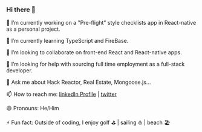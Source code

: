 ### Hi there 👋

<!--
**ForeDaddy/ForeDaddy** is a ✨ _special_ ✨ repository because its `README.md` (this file) appears on your GitHub profile.

Here are some ideas to get you started:

- 🔭 I’m currently working on ...
- 🌱 I’m currently learning ...
- 👯 I’m looking to collaborate on ...
- 🤔 I’m looking for help with ...
- 💬 Ask me about ...
- 📫 How to reach me: ...
- 😄 Pronouns: ...
- ⚡ Fun fact: ...
-->

🔭 I’m currently working on a "Pre-flight" style checklists app in React-native as a personal project.

🌱 I’m currently learning TypeScript and FireBase.

👯 I’m looking to collaborate on front-end React and React-native apps.

🤔 I’m looking for help with sourcing full time employment as a full-stack developer.

💬 Ask me about Hack Reactor, Real Estate, Mongoose.js...

📫 How to reach me: [linkedIn Profile](https://www.linkedin.com/in/donnneufeld/) | [twitter](https://twitter.com/DonnNeuf)

😄 Pronouns: He/Him

⚡ Fun fact: Outside of coding, I enjoy golf :golf: | sailing :sailboat: | beach :beach_umbrella:

